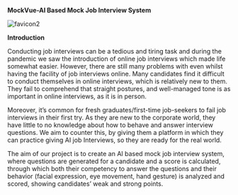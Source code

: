 **MockVue-AI Based Mock Job Interview System**

![favicon2](https://user-images.githubusercontent.com/106543900/211212763-a73efa2f-39cb-40a2-b71a-b1c310e55e51.png)


**Introduction**

Conducting job interviews can be a tedious and tiring task and during the pandemic we saw the introduction of online job interviews which made life somewhat easier. However, there are still many problems with even whilst having the facility of job interviews online.  Many candidates  find it difficult to conduct themselves in online interviews, which is relatively new to them. They fail to comprehend that straight postures, and well-managed tone is as important in online interviews, as it is in person.

Moreover, it’s common for fresh graduates/first-time job-seekers to fail job interviews in their first try. As they are new to the corporate world, they have little to no knowledge about how to behave and answer interview questions. We aim to counter this, by giving them a platform in which they can practice giving AI job Interviews, so they are ready for the real world. 

The aim of our project is to create an AI based mock job interview system, where questions are generated for a candidate and a score is calculated, through which both their competency to answer the questions and their behavior (facial expression, eye movement, hand gesture) is analyzed and scored, showing candidates’ weak and strong points.


